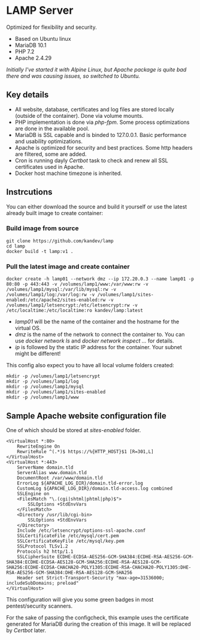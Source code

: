 # LAMP Server #
Optimized for flexibility and security.
* Based on Ubuntu linux
* MariaDB 10.1
* PHP 7.2
* Apache 2.4.29

*Initially I've started it with Alpine Linux, but Apache package is quite bad there and was causing issues, so switched to Ubuntu.*

## Key details ##

* All website, database, certificates and log files are stored locally (outside of the container). Done via volume mounts.
* PHP implementation is done via *php-fpm*. Some process optimizations are done in the available pool.
* MariaDB is SSL capable and is binded to 127.0.0.1. Basic performance and usability optimizations.
* Apache is optimized for security and best practices. Some http headers are filtered, some are added.
* Cron is running dayly *Certbot* task to check and renew all SSL certificates used in Apache.
* Docker host machine timezone is inherited.

## Instrcutions ##
You can either download the source and build it yourself or use the latest already built image to create container:
### Build image from source ###

```
git clone https://github.com/kandev/lamp
cd lamp
docker build -t lamp:v1 .
```

### Pull the latest image and create container ###

`docker create -h lamp01 --network dmz --ip 172.20.0.3 --name lamp01 -p 80:80 -p 443:443 -v /volumes/lamp1/www:/var/www:rw -v /volumes/lamp1/mysql:/var/lib/mysql:rw -v /volumes/lamp1/log:/var/log:rw -v /volumes/lamp1/sites-enabled:/etc/apache2/sites-enabled:rw -v /volumes/lamp1/letsencrypt:/etc/letsencrypt:rw -v /etc/localtime:/etc/localtime:ro kandev/lamp:latest`

* *lamp01* will be the name of the container and the hostname for the virtual OS.
* *dmz* is the name of the network to connect the container to. You can use *docker network ls* and *docker network inspect ...* for details.
* *ip* is followed by the static IP address for the container. Your subnet might be different!

This config also expect you to have all local volume folders created:
```
mkdir -p /volumes/lamp1/letsencrypt
mkdir -p /volumes/lamp1/log
mkdir -p /volumes/lamp1/mysql
mkdir -p /volumes/lamp1/sites-enabled
mkdir -p /volumes/lamp1/www
```
## Sample Apache website configuration file ##
One of which should be stored at *sites-enabled* folder.
```
<VirtualHost *:80>
    RewriteEngine On
    RewriteRule ^(.*)$ https://%{HTTP_HOST}$1 [R=301,L]
</VirtualHost>
<VirtualHost *:443>
    ServerName domain.tld
    ServerAlias www.domain.tld
    DocumentRoot /var/www/domain.tld
    ErrorLog ${APACHE_LOG_DIR}/domain.tld-error.log
    CustomLog ${APACHE_LOG_DIR}/domain.tld-access.log combined
    SSLEngine on
    <FilesMatch "\.(cgi|shtml|phtml|php)$">
        SSLOptions +StdEnvVars
    </FilesMatch>
    <Directory /usr/lib/cgi-bin>
        SSLOptions +StdEnvVars
    </Directory>
    Include /etc/letsencrypt/options-ssl-apache.conf
    SSLCertificateFile /etc/mysql/cert.pem
    SSLCertificateKeyFile /etc/mysql/key.pem
    SSLProtocol TLSv1.2
    Protocols h2 http/1.1
    SSLCipherSuite ECDHE-ECDSA-AES256-GCM-SHA384:ECDHE-RSA-AES256-GCM-SHA384:ECDHE-ECDSA-AES128-GCM-SHA256:ECDHE-RSA-AES128-GCM-SHA256:ECDHE-ECDSA-CHACHA20-POLY1305:ECDHE-RSA-CHACHA20-POLY1305:DHE-RSA-AES256-GCM-SHA384:DHE-RSA-AES128-GCM-SHA256
    Header set Strict-Transport-Security "max-age=31536000; includeSubDomains; preload"
</VirtualHost>
```
This configuration will give you some green badges in most pentest/security scanners. 

For the sake of passing the configcheck, this example uses the certificate generated for MariaDB during the creation of this image. It will be replaced by *Certbot* later.

